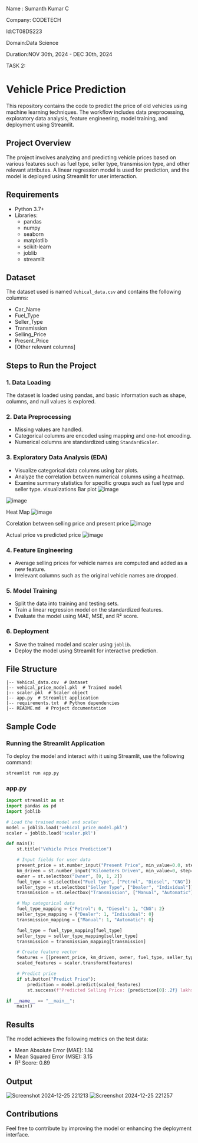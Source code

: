 Name : Sumanth Kumar C 

Company: CODETECH

Id:CT08DS223

Domain:Data Science

Duration:NOV 30th, 2024 - DEC 30th, 2024 

TASK 2:
  
# Vehicle Price Prediction

This repository contains the code to predict the price of old vehicles using machine learning techniques. The workflow includes data preprocessing, exploratory data analysis, feature engineering, model training, and deployment using Streamlit.

## Project Overview
The project involves analyzing and predicting vehicle prices based on various features such as fuel type, seller type, transmission type, and other relevant attributes. A linear regression model is used for prediction, and the model is deployed using Streamlit for user interaction.

## Requirements
- Python 3.7+
- Libraries:
  - pandas
  - numpy
  - seaborn
  - matplotlib
  - scikit-learn
  - joblib
  - streamlit

## Dataset
The dataset used is named `Vehical_data.csv` and contains the following columns:
- Car_Name
- Fuel_Type
- Seller_Type
- Transmission
- Selling_Price
- Present_Price
- [Other relevant columns]


## Steps to Run the Project

### 1. Data Loading
The dataset is loaded using pandas, and basic information such as shape, columns, and null values is explored.

### 2. Data Preprocessing
- Missing values are handled.
- Categorical columns are encoded using mapping and one-hot encoding.
- Numerical columns are standardized using `StandardScaler`.

### 3. Exploratory Data Analysis (EDA)
- Visualize categorical data columns using bar plots.
- Analyze the correlation between numerical columns using a heatmap.
- Examine summary statistics for specific groups such as fuel type and seller type.
visualizations
Bar plot
![image](https://github.com/user-attachments/assets/8fd55c8e-ce16-4c1e-8094-00f076c35c2e)

![image](https://github.com/user-attachments/assets/64329956-e029-4a18-8cb7-3134ead22a3c)

Heat Map
![image](https://github.com/user-attachments/assets/da0e3d52-10f2-4603-9a97-fb1ac5b77a33)

Corelation between selling price and present price
![image](https://github.com/user-attachments/assets/f663e79a-e0f4-49a6-be87-3963a1baa291)

Actual price vs predicted price
![image](https://github.com/user-attachments/assets/d1ba9543-75ce-4cab-b44d-82539d89e217)

### 4. Feature Engineering
- Average selling prices for vehicle names are computed and added as a new feature.
- Irrelevant columns such as the original vehicle names are dropped.

### 5. Model Training
- Split the data into training and testing sets.
- Train a linear regression model on the standardized features.
- Evaluate the model using MAE, MSE, and R² score.

### 6. Deployment
- Save the trained model and scaler using `joblib`.
- Deploy the model using Streamlit for interactive prediction.

## File Structure
```
|-- Vehical_data.csv  # Dataset
|-- vehical_price_model.pkl  # Trained model
|-- scaler.pkl  # Scaler object
|-- app.py  # Streamlit application
|-- requirements.txt  # Python dependencies
|-- README.md  # Project documentation
```

## Sample Code
### Running the Streamlit Application
To deploy the model and interact with it using Streamlit, use the following command:
```bash
streamlit run app.py
```
### app.py
```python
import streamlit as st
import pandas as pd
import joblib

# Load the trained model and scaler
model = joblib.load('vehical_price_model.pkl')
scaler = joblib.load('scaler.pkl')

def main():
    st.title("Vehicle Price Prediction")

    # Input fields for user data
    present_price = st.number_input("Present Price", min_value=0.0, step=0.1)
    km_driven = st.number_input("Kilometers Driven", min_value=0, step=100)
    owner = st.selectbox("Owner", [0, 1, 2])
    fuel_type = st.selectbox("Fuel Type", ["Petrol", "Diesel", "CNG"])
    seller_type = st.selectbox("Seller Type", ["Dealer", "Individual"])
    transmission = st.selectbox("Transmission", ["Manual", "Automatic"])

    # Map categorical data
    fuel_type_mapping = {"Petrol": 0, "Diesel": 1, "CNG": 2}
    seller_type_mapping = {"Dealer": 1, "Individual": 0}
    transmission_mapping = {"Manual": 1, "Automatic": 0}

    fuel_type = fuel_type_mapping[fuel_type]
    seller_type = seller_type_mapping[seller_type]
    transmission = transmission_mapping[transmission]

    # Create feature vector
    features = [[present_price, km_driven, owner, fuel_type, seller_type, transmission]]
    scaled_features = scaler.transform(features)

    # Predict price
    if st.button("Predict Price"):
        prediction = model.predict(scaled_features)
        st.success(f"Predicted Selling Price: {prediction[0]:.2f} lakhs")

if __name__ == "__main__":
    main()
```

## Results
The model achieves the following metrics on the test data:
- Mean Absolute Error (MAE): 1.14
- Mean Squared Error (MSE): 3.15
- R² Score: 0.89
## Output
![Screenshot 2024-12-25 221213](https://github.com/user-attachments/assets/7a64ca5e-b550-4f55-93c7-f7cf52563bfb)
![Screenshot 2024-12-25 221257](https://github.com/user-attachments/assets/a1edaae2-8987-40b2-8623-55e644d1583e)

## Contributions
Feel free to contribute by improving the model or enhancing the deployment interface.

